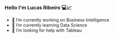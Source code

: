 ### Hello I'm Lucas Ribeiro 💻📈

<!--
**OLucasAlves/OLucasAlves** is a ✨ _special_ ✨ repository because its `README.md` (this file) appears on your GitHub profile.

-->

- 🔭 I’m currently working on Business Intelligence
- 🌱 I’m currently learning Data Science
- 🤔 I’m looking for help with Tableau
